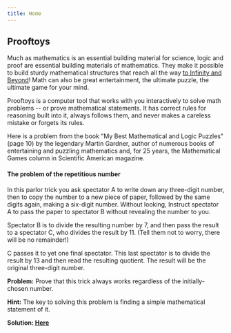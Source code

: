 ```yaml
---
title: Home
---
```


## Prooftoys

Much as mathematics is an essential building material for science,
logic and proof are essential building materials of mathematics.  They
make it possible to build sturdy mathematical structures that reach
all the way <a target=_blank
href="https://www.youtube.com/watch?v=2VSYmGSJtCA">to Infinity and
Beyond</a>!  Math can also be great entertainment, the ultimate puzzle, the
ultimate game for your mind.

Prooftoys is a computer tool that works with you interactively to
solve math problems -- or prove mathematical statements.  It has
correct rules for reasoning built into it, always follows them, and
never makes a careless mistake or forgets its rules.

Here is a problem from the book "My Best Mathematical and Logic
Puzzles" (page 10) by the legendary Martin Gardner, author of numerous
books of entertaining and puzzling mathematics and, for 25 years, the
Mathematical Games column in Scientific American magazine.

#### The problem of the repetitious number

In this parlor trick you ask spectator A to write down any three-digit
number, then to copy the number to a new piece of paper, followed by
the same digits again, making a six-digit number.  Without looking,
Instruct spectator A to pass the paper to spectator B without
revealing the number to you.

Spectator B is to divide the resulting number by 7, and then pass the
result to a spectator C, who divides the result by 11. (Tell them not
to worry, there will be no remainder!)

C passes it to yet one final spectator.  This last spectator is to
divide the result by 13 and then read the resulting quotient.  The
result will be the original three-digit number.

**Problem:** Prove that this trick always works regardless of the
initially-chosen number.

**Hint:** The key to solving this problem is finding a simple
mathematical statement of it.

**Solution: [Here](/basic-solutions/)**
